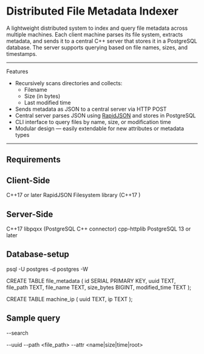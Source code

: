 # Distributed File Metadata Indexer

A lightweight distributed system to index and query file metadata across multiple machines. Each client machine parses its file system, extracts metadata, and sends it to a central C++ server that stores it in a PostgreSQL database. The server supports querying based on file names, sizes, and timestamps.

---

 Features

- Recursively scans directories and collects:
  - Filename
  - Size (in bytes)
  - Last modified time
- Sends metadata as JSON to a central server via HTTP POST
- Central server parses JSON using [RapidJSON](https://github.com/Tencent/rapidjson) and stores in PostgreSQL
- CLI interface to query files by name, size, or modification time
- Modular design — easily extendable for new attributes or metadata types

---


## Requirements

## Client-Side
C++17 or later
RapidJSON
Filesystem library (C++17 <filesystem>)

## Server-Side
C++17
libpqxx (PostgreSQL C++ connector)
cpp-httplib
PostgreSQL 13 or later

## Database-setup 

psql -U postgres -d postgres -W

CREATE TABLE file_metadata (
    id SERIAL PRIMARY KEY,
    uuid TEXT,
    file_path TEXT,
    file_name TEXT,
    size_bytes BIGINT,
    modified_time TEXT
);

CREATE TABLE machine_ip (
    uuid TEXT,
    ip TEXT
);

## Sample query
--search <filename>

--uuid <uuid> --path <file_path> --attr <name|size|time|root>

